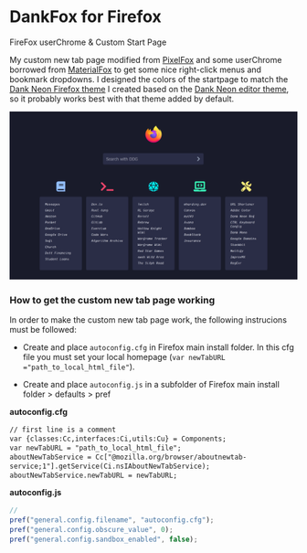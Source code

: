 # DankFox for Firefox

FireFox userChrome & Custom Start Page

My custom new tab page modified from [PixelFox](https://github.com/AnubisZ9/PixelFox) and some userChrome borrowed from [MaterialFox](https://github.com/muckSponge/MaterialFox) to get some nice right-click menus and bookmark dropdowns. I designed the colors of the startpage to match the [Dank Neon Firefox theme](https://addons.mozilla.org/en-US/firefox/addon/dank-neon/) I created based on the [Dank Neon editor theme](https://dankneon.com/), so it probably works best with that theme added by default.

![Screenshot of homepage](screenshot.png)

### How to get the custom new tab page working

In order to make the custom new tab page work, the following instrucions must be followed:

- Create and place `autoconfig.cfg` in Firefox main install folder. In this cfg file you must set your local homepage (`var newTabURL ="path_to_local_html_file"`).

- Create and place `autoconfig.js` in a subfolder of Firefox main install folder > defaults > pref

**autoconfig.cfg**
```
// first line is a comment
var {classes:Cc,interfaces:Ci,utils:Cu} = Components;
var newTabURL = "path_to_local_html_file";
aboutNewTabService = Cc["@mozilla.org/browser/aboutnewtab-service;1"].getService(Ci.nsIAboutNewTabService);
aboutNewTabService.newTabURL = newTabURL;
```

**autoconfig.js**
```js
//
pref("general.config.filename", "autoconfig.cfg");
pref("general.config.obscure_value", 0);
pref("general.config.sandbox_enabled", false);
```
